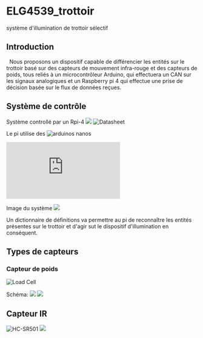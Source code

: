 # ELG4539_trottoir
système d'illumination de trottoir sélectif

## Introduction
  Nous proposons un dispositif capable de différencier les entités sur le trottoir basé sur des capteurs de mouvement infra-rouge et des capteurs de poids, tous reliés à un microcontrôleur Arduino, qui effectuera un CAN sur les signaux analogiques et un Raspberry pi 4 qui effectue une prise de décision basée sur le flux de données reçues. 

## Système de contrôle
Système controllé par un Rpi-4 ![](../blob/main/Imgs/raspberry-pi-4-caratteristiche-tecniche-597590040.png?raw=true)
![Datasheet](https://m.media-amazon.com/images/I/61h97iDJlWL._AC_SL1000_.jpg)

Le pi utilise des ![arduinos nanos](https://m.media-amazon.com/images/I/61h97iDJlWL._AC_SL1000_.jpg) 


![Datasheet](https://docs.arduino.cc/static/a3053b2eb570533aeab01948f35ba4a5/A000005-datasheet.pdf)

Image du système
![](../blob/main/Imgs/Image1.jpg?raw=true)


Un dictionnaire de définitions va permettre au pi de reconnaître les entités présentes sur le trottoir et d'agir sut le dispositif d'illumination en conséquent.

## Types de capteurs

### Capteur de poids 
![Load Cell](https://www.amazon.ca/-/fr/gp/product/B079FQNJJH/ref=ewc_pr_img_1?smid=A1GUQD3SRXOFFI&psc=1)

Schéma: ![](../blob/main/Imgs/Image3.png?raw=true)
![](https://m.media-amazon.com/images/I/612ornIvHHL._AC_SX679_.jpg) 

## Capteur IR
![HC-SR501](https://www.amazon.ca/XLX-HC-SR505-Efficiency-Measurement-Electronic/dp/B07QY7GPWT/ref=sr_1_2_sspa?crid=1MX9BA6PMNC6T&keywords=HC-SR501&qid=1667254371&qu=eyJxc2MiOiIyLjg3IiwicXNhIjoiMi42NCIsInFzcCI6IjIuNjQifQ%3D%3D&sprefix=hc-sr501%2Caps%2C76&sr=8-2-spons&psc=1)
![](https://m.media-amazon.com/images/I/61t2-iumRsL._AC_SL1001_.jpg)

